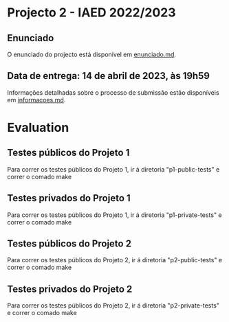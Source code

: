 # Projecto 2 - IAED 2022/2023

## Enunciado

O enunciado do projecto está disponível em [enunciado.md](enunciado.md). 

## Data de entrega: 14 de abril de 2023, às 19h59

Informações detalhadas sobre o processo de submissão estão disponíveis em [informacoes.md](informacoes.md).



# Evaluation

## Testes públicos do Projeto 1

Para correr os testes públicos do Projeto 1, ir á diretoria "p1-public-tests" e correr o comado make

## Testes privados do Projeto 1

Para correr os testes públicos do Projeto 1, ir á diretoria "p1-private-tests" e correr o comado make

## Testes públicos do Projeto 2

Para correr os testes públicos do Projeto 2, ir á diretoria "p2-public-tests" e correr o comado make

## Testes privados do Projeto 2

Para correr os testes públicos do Projeto 2, ir á diretoria "p2-private-tests" e correr o comado make
